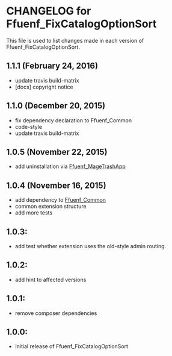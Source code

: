 # CHANGELOG for Ffuenf_FixCatalogOptionSort

This file is used to list changes made in each version of Ffuenf_FixCatalogOptionSort.

## 1.1.1 (February 24, 2016)

* update travis build-matrix
* [docs] copyright notice

## 1.1.0 (December 20, 2015)

* fix dependency declaration to Ffuenf_Common
* code-style
* update travis build-matrix

## 1.0.5 (November 22, 2015)

* add uninstallation via [Ffuenf_MageTrashApp](https://github.com/ffuenf/Ffuenf_MageTrashApp)

## 1.0.4 (November 16, 2015)

* add dependency to [Ffuenf_Common](https://github.com/ffuenf/Ffuenf_Common)
* common extension structure
* add more tests

## 1.0.3:

* add test whether extension uses the old-style admin routing.

## 1.0.2:

* add hint to affected versions

## 1.0.1:

* remove composer dependencies

## 1.0.0:

* Initial release of Ffuenf_FixCatalogOptionSort